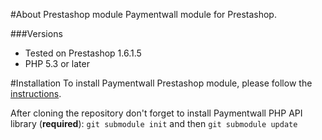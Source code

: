 #About Prestashop module
Paymentwall module for Prestashop.


###Versions
* Tested on Prestashop 1.6.1.5
* PHP 5.3 or later

#Installation
To install Paymentwall Prestashop module, please follow the [instructions](https://www.paymentwall.com/en/documentation/Prestashop/****).

After cloning the repository don't forget to install Paymentwall PHP API library (**required**):
`git submodule init` and then `git submodule update`
